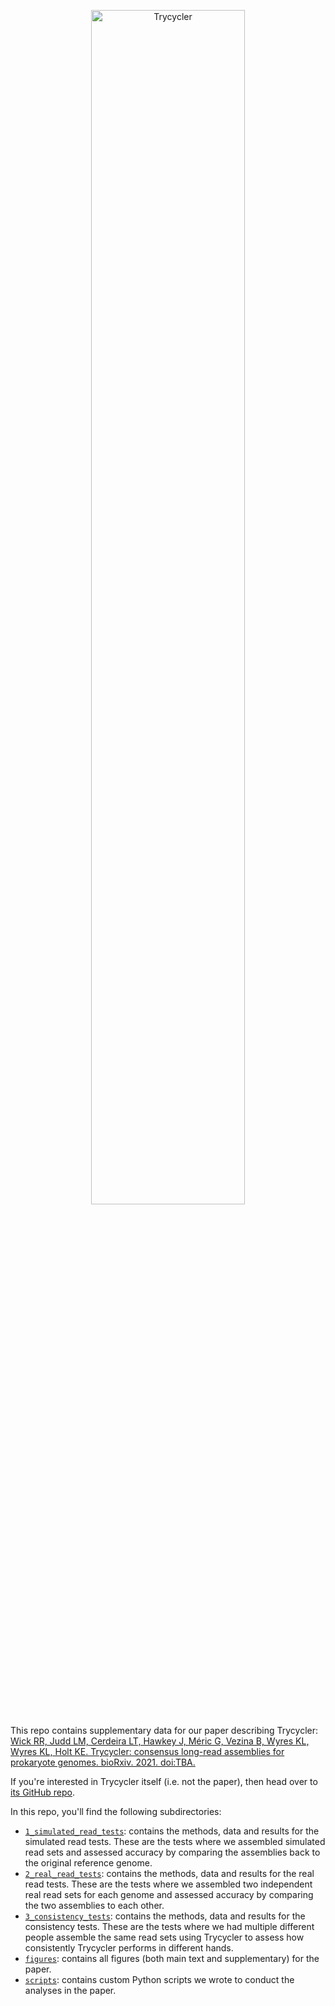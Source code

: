 <p align="center"><img src="https://github.com/rrwick/Trycycler/blob/master/images/logo.png" alt="Trycycler" width="70%"></p>

This repo contains supplementary data for our paper describing Trycycler: [Wick RR, Judd LM, Cerdeira LT, Hawkey J, Méric G, Vezina B, Wyres KL, Wyres KL, Holt KE. Trycycler: consensus long-read assemblies for prokaryote genomes. bioRxiv. 2021. doi:TBA.](https://www.biorxiv.org/content/TBA)

If you're interested in Trycycler itself (i.e. not the paper), then head over to [its GitHub repo](https://github.com/rrwick/Trycycler).

In this repo, you'll find the following subdirectories:
* [`1_simulated_read_tests`](1_simulated_read_tests): contains the methods, data and results for the simulated read tests. These are the tests where we assembled simulated read sets and assessed accuracy by comparing the assemblies back to the original reference genome.
* [`2_real_read_tests`](2_real_read_tests): contains the methods, data and results for the real read tests. These are the tests where we assembled two independent real read sets for each genome and assessed accuracy by comparing the two assemblies to each other.
* [`3_consistency_tests`](3_consistency_tests): contains the methods, data and results for the consistency tests. These are the tests where we had multiple different people assemble the same read sets using Trycycler to assess how consistently Trycycler performs in different hands.
* [`figures`](figures): contains all figures (both main text and supplementary) for the paper.
* [`scripts`](scripts): contains custom Python scripts we wrote to conduct the analyses in the paper.
